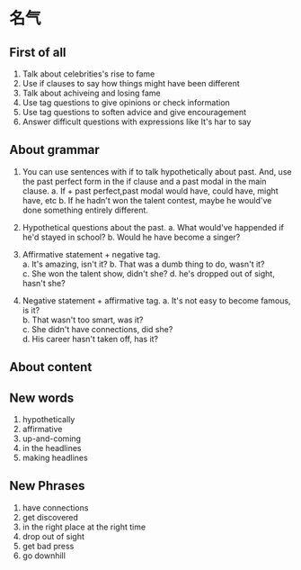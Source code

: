 # 名气

## First of all

1. Talk about celebrities's rise to fame  
2. Use if clauses to say how things might have been different  
3. Talk about achiveing and losing fame
4. Use tag questions to give opinions or check information
5. Use tag questions to soften advice and give encouragement
6. Answer difficult questions with expressions like It's har to say  

## About grammar

1. You can use sentences with if to talk hypothetically about past. And, use the past perfect form in the if clause and a past modal in the main clause.
    a. If + past perfect,past modal would have, could have, might have, etc
    b. If he hadn't won the talent contest, maybe he would've done something entirely different.

2. Hypothetical questions about the past.
    a. What would've happended if he'd stayed in school?
    b. Would he have become a singer?

3. Affirmative statement + negative tag.  
    a. It's amazing, isn't it?
    b. That was a dumb thing to do, wasn't it?  
    c. She won the talent show, didn't she?
    d. he's dropped out of sight, hasn't she?

4. Negative statement + affirmative tag.
    a. It's not easy to become famous, is it?  
    b. That wasn't too smart, was it?  
    c. She didn't have connections, did she?  
    d. His career hasn't taken off, has it?

## About content

## New words

1. hypothetically
2. affirmative
3. up-and-coming
4. in the headlines
5. making headlines

## New Phrases

1. have connections
2. get discovered
3. in the right place at the right time  
4. drop out of sight
5. get bad press
6. go downhill
